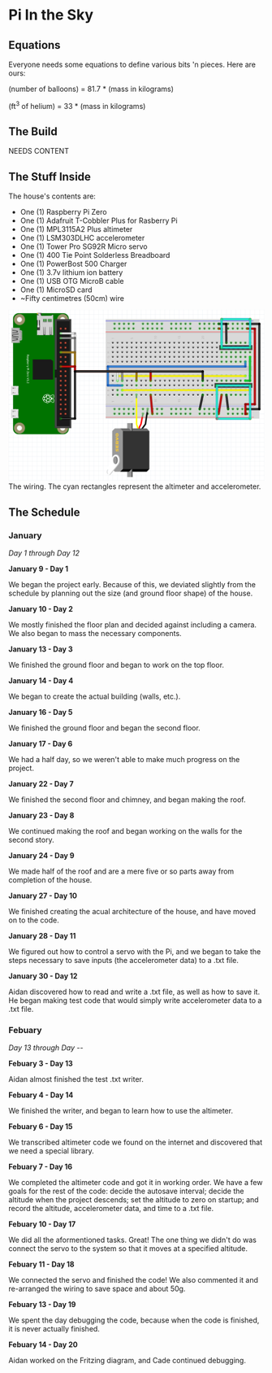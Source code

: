 # Pi In the Sky
## Equations
Everyone needs some equations to define various bits 'n pieces. Here are ours:

(number of balloons) = 81.7 * (mass in kilograms)

(ft<sup>3</sup> of helium) = 33 * (mass in kilograms)
## The Build
NEEDS CONTENT
## The Stuff Inside
The house's contents are:
* One (1) Raspberry Pi Zero
* One (1) Adafruit T-Cobbler Plus for Rasberry Pi
* One (1) MPL3115A2 Plus altimeter
* One (1) LSM303DLHC accelerometer
* One (1) Tower Pro SG92R Micro servo
* One (1) 400 Tie Point Solderless Breadboard
* One (1) PowerBost 500 Charger
* One (1) 3.7v lithium ion battery
* One (1) USB OTG MicroB cable
* One (1) MicroSD card
* ~Fifty centimetres (50cm) wire

![](/Fritzing-Pic.PNG)
The wiring. The cyan rectangles represent the altimeter and accelerometer.
## The Schedule
### January
_Day 1 through Day 12_

__January 9 - Day 1__

We began the project early. Because of this, we deviated slightly from the schedule by planning out the size (and ground floor shape) of the house.

__January 10 - Day 2__

We mostly finished the floor plan and decided against including a camera. We also began to mass the necessary components.

__January 13 - Day 3__

We finished the ground floor and began to work on the top floor.

__January 14 - Day 4__

We began to create the actual building (walls, etc.).

__January 16 - Day 5__

We finished the ground floor and began the second floor.

__January 17 - Day 6__

We had a half day, so we weren't able to make much progress on the project.

__January 22 - Day 7__

We finished the second floor and chimney, and began making the roof.

__January 23 - Day 8__

We continued making the roof and began working on the walls for the second story.

__January 24 - Day 9__

We made half of the roof and are a mere five or so parts away from completion of the house.

__January 27 - Day 10__

We finished creating the acual architecture of the house, and have moved on to the code.

__January 28 - Day 11__

We figured out how to control a servo with the Pi, and we began to take the steps necessary to save inputs (the accelerometer data) to a .txt file.

__January 30 - Day 12__

Aidan discovered how to read and write a .txt file, as well as how to save it. He began making test code that would simply write accelerometer data to a .txt file.

### Febuary
_Day 13 through Day --_

__Febuary 3 - Day 13__

Aidan almost finished the test .txt writer.

__Febuary 4 - Day 14__

We finished the writer, and began to learn how to use the altimeter.

__Febuary 6 - Day 15__

We transcribed altimeter code we found on the internet and discovered that we need a special library.

__Febuary 7 - Day 16__

We completed the altimeter code and got it in working order. We have a few goals for the rest of the code: decide the autosave interval; decide the altitude when the project descends; set the altitude to zero on startup; and record the altitude, accelerometer data, and time to a .txt file.

__Febuary 10 - Day 17__

We did all the aformentioned tasks. Great! The one thing we didn't do was connect the servo to the system so that it moves at a specified altitude.

__Febuary 11 - Day 18__

We connected the servo and finished the code! We also commented it and re-arranged the wiring to save space and about 50g.

__Febuary 13 - Day 19__

We spent the day debugging the code, because when the code is finished, it is never actually finished.

__Febuary 14 - Day 20__

Aidan worked on the Fritzing diagram, and Cade continued debugging.
